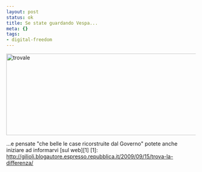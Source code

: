 ```yaml
--- 
layout: post
status: ok
title: Se state guardando Vespa...
meta: {}
tags: 
- digital-freedom
---
```

<img src="http://fast.mgpf.it//2009/09/trovale.jpg" alt="trovale" title="trovale" width="536" height="217" class="aligncenter size-full wp-image-1555" />  
  
...e pensate "che belle le case ricorstruite dal Governo" potete anche iniziare ad informarvi [sul web][1]
[1]: http://gilioli.blogautore.espresso.repubblica.it/2009/09/15/trova-la-differenza/ 
